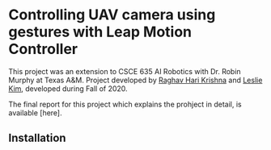 # Controlling UAV camera using gestures with Leap Motion Controller

This project was an extension to CSCE 635 AI Robotics with Dr. Robin Murphy at Texas A&M. 
Project developed by [Raghav Hari Krishna](https://github.com/vsraghavhk) and [Leslie Kim](), developed during Fall of 2020. 

The final report for this project which explains the prohject in detail, is available [here]. 

## Installation
